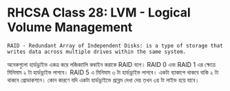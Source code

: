 # RHCSA Class 28: LVM - Logical Volume Management

`RAID - Redundant Array of Independent Disks: is a type of storage that writes data across multiple drives within the same system.`

অনেকগুলো হার্ডড্রাইভ একত্র করে লজিক্যালি কম্বাইন করাকে RAID বলে। RAID 0 এবং RAID 1 এর ক্ষেত্রে মিনিমাম ২ টা হার্ডড্রাইভ লাগবে। RAID 5 এ মিনিমাম ৩ টা হার্ডড্রাইভ লাগবে। একটা ব্যাকাপে থাকবে বাকি ২ টা থাকবে প্রোডাকশনে। কোন কারণে যদি একটা হার্ডড্রাইভে প্রব্লেম দেখা দেয় তখন ৩য় টা লাইভ হয়ে যাবে।
